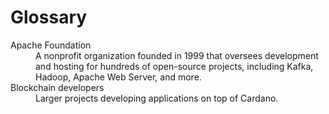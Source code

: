 # Glossary 

<dl>
  <dt>Apache Foundation</dt>
  <dd>A nonprofit organization founded in 1999 that oversees development and hosting for hundreds of open-source projects, including Kafka, Hadoop, Apache Web Server, and more.</dd>
  <dt>Blockchain developers</dt>
  <dd>Larger projects developing applications on top of Cardano.</dd>
</dl>
